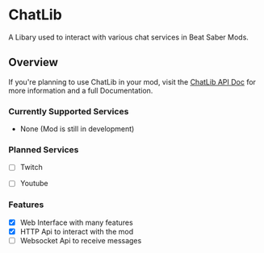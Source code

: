 # ChatLib

A Libary used to interact with various chat services in Beat Saber Mods.


## Overview

If you're planning to use ChatLib in your mod, visit the [ChatLib API Doc](./apidoc/index.md) for more information and a full Documentation.

### Currently Supported Services
- None (Mod is still in development)

### Planned Services
- [ ] Twitch
- [ ] Youtube


### Features

- [x] Web Interface with many features
- [x] HTTP Api to interact with the mod
- [ ] Websocket Api to receive messages
